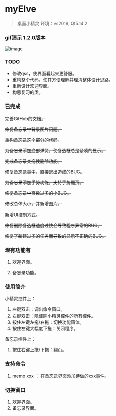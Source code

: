 

# myElve

> 桌面小精灵
> 环境：vs2019, Qt5.14.2

### gif演示 1.2.0版本
![image](http://github.com/lastpast/myElve/raw/master/elvePic/elve1.2.0.gif)



### TODO
* 修改qss，使界面看起来更舒服。
* 重构整个代码，使其方便理解并理清整体设计思路。
* 重新设计欢迎界面。
* 构思复习的类。


### 已完成
~~完善GitHub的文档。~~

~~修复备忘录中背景图片问题。~~

~~重构备忘录这个部分的代码.~~

~~为备忘录添加底部弹簧，使复选框总是紧凑的显示。~~

~~完成备忘录类拖拽删除功能。~~

~~修复备忘录类中，直接退出造成的BUG。~~

~~为备忘录添加手势功能，支持手势翻页。~~

~~修复备忘录中页数过多的小BUG。~~

~~修改总体大小，并新增图片。~~

~~新增UI控制方式。~~

~~修复删除复选框速度过快会导致程序异常的BUG。~~

~~修复了新建过多的任务而导致的显示不正确的BUG。~~






### 现有功能有
1. 欢迎界面。

2. 备忘录功能。

   

### 使用简介
小精灵控件上：

1. 左键双击：调出命令窗口。
2. 右键双击：隐藏除小精灵控件的所有控件。
3. 按住左键左拖/右拖：切换功能窗体。
4. 按住左键大幅度下拖：关闭程序。

备忘录控件上：

1. 按住右键上拖/下拖：翻页。



### 支持命令
1. memo xxx ： 在备忘录界面添加待做的xxx事件。

   


### 切换窗口
1. 欢迎界面。
2. 备忘录界面。
